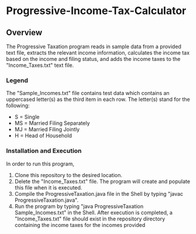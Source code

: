 # Progressive-Income-Tax-Calculator

## Overview
The Progressive Taxation program reads in sample data from a provided text file, extracts the relevant income information, calculates the income tax based on the income and filing status, and adds the income taxes to the "Income_Taxes.txt" text file.
### Legend
The "Sample_Incomes.txt" file contains test data which contains an uppercased letter(s) as the third item in each row. The letter(s) stand for the following: 
- S = Single  
- MS = Married Filing Separately  
- MJ = Married Filing Jointly   
- H = Head of Household
### Installation and Execution
In order to run this program,
1. Clone this repository to the desired location.
2. Delete the "Income_Taxes.txt" file. The program will create and populate this file when it is executed.
3. Compile the ProgressiveTaxation.java file in the Shell by typing "javac ProgressiveTaxation.java".
4. Run the program by typing "java ProgressiveTaxation Sample_Incomes.txt" in the Shell. After execution is completed, a "Income_Taxes.txt" file should exist in the repository directory containing the income taxes for the incomes provided
